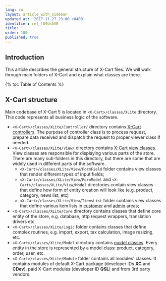```yaml
---
lang: ru
layout: article_with_sidebar
updated_at: '2017-11-27 23:00 +0400'
identifier: ref_fU9Us5VE
title: ''
order: 100
published: true
---
```

## Introduction

This article describes the general structure of X-Cart files. We will walk through main folders of X-Cart and explain what classes are there.

{% toc Table of Contents %}

## X-Cart structure

Main codebase of X-Cart 5 is located in `<X-Cart>/classes/XLite` directory. This code represents all business logic of the software.

- `<X-Cart>/classes/XLite/Controller/` directory contains [X-Cart controllers](https://devs.x-cart.com/basics/controller_class.html). The purpose of controller class is to process request, prepare data received and dispatch the request to proper viewer class if needed.
- `<X-Cart>/classes/XLite/View/` directory contains [X-Cart view classes](https://devs.x-cart.com/basics/working_with_viewer_classes.html). View classes are responsible for displaying various parts of the store. There are many sub-folders in this directory, but there are some that are widely used in different parts of the software.
	- `<X-Cart>/classes/XLite/View/FormField` folder contains view classes that render different types of input fields;
    - `<X-Cart>/classes/XLite/View/FormModel` and `<X-Cart>/classes/XLite/View/Model` directories contain view classes that define how form of entity creation will look like (e.g. product, category, news list, etc)
    - `<X-Cart>/classes/XLite/View/ItemsList` folder contains view classes that define various item lists in [customer](https://devs.x-cart.com/basics/itemslist_introduction_--_showing_products_on_a_page/) and [admin](https://devs.x-cart.com/basics/itemslist_in_admin_area/) areas;
- `<X-Cart>/classes/XLite/Core` directory contains classes that define core entity of the store, e.g. database, http request wrappers, translation drivers etc.
- `<X-Cart>/classes/XLite/Logic` folder contains classes that define complex routines, e.g. import, export, tax calculation, image resizing, etc.
- `<X-Cart>/classes/XLite/Model` directory contains [model classes](https://devs.x-cart.com/basics/understanding_models.html). Every entity in the store is represented by a model class: product, category, order, user, etc.
- `<X-Cart>/classes/XLite/Module` folder contains all modules' classes. It contains modules of default X-Cart package (developer IDs **XC** and **CDev**), paid X-Cart modules (developer ID **QSL**) and from 3rd party vendors.